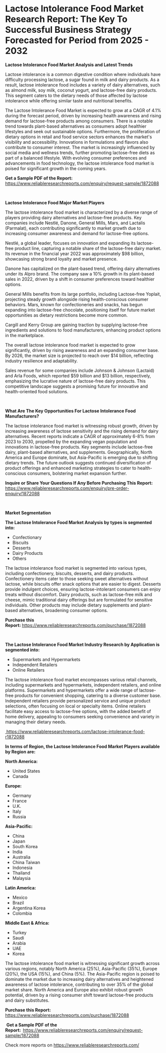 <p><h1>Lactose Intolerance Food Market Research Report: The Key To Successful Business Strategy Forecasted for Period from 2025 - 2032</h1></p><p><strong>Lactose Intolerance Food Market Analysis and Latest Trends</strong></p>
<p><p>Lactose intolerance is a common digestive condition where individuals have difficulty processing lactose, a sugar found in milk and dairy products. As a result, lactose intolerance food includes a variety of dairy alternatives, such as almond milk, soy milk, coconut yogurt, and lactose-free dairy products. This segment caters to the dietary needs of those affected by lactose intolerance while offering similar taste and nutritional benefits.</p><p>The Lactose Intolerance Food Market is expected to grow at a CAGR of 4.1% during the forecast period, driven by increasing health awareness and rising demand for lactose-free products among consumers. There is a notable trend towards plant-based alternatives as consumers adopt healthier lifestyles and seek out sustainable options. Furthermore, the proliferation of dietary options in retail and food service sectors enhances the market's visibility and accessibility. Innovations in formulations and flavors also contribute to consumer interest. The market is increasingly influenced by social media and wellness trends, further promoting lactose-free diets as part of a balanced lifestyle. With evolving consumer preferences and advancements in food technology, the lactose intolerance food market is poised for significant growth in the coming years.</p></p>
<p><strong>Get a Sample PDF of the Report:&nbsp;</strong> <a href="https://www.reliableresearchreports.com/enquiry/request-sample/1872088?utm_campaign=3079&utm_medium=2&utm_source=Github&utm_content=ia&utm_term=07042025&utm_id=lactose-intolerance-food">https://www.reliableresearchreports.com/enquiry/request-sample/1872088</a></p>
<p>&nbsp;</p>
<p><strong>Lactose Intolerance Food Major Market Players</strong></p>
<p><p>The lactose intolerance food market is characterized by a diverse range of players providing dairy alternatives and lactose-free products. Key companies include Nestlé, Danone, General Mills, Mars, and Lactalis (Parmalat), each contributing significantly to market growth due to increasing consumer awareness and demand for lactose-free options. </p><p>Nestlé, a global leader, focuses on innovation and expanding its lactose-free product line, capturing a notable share of the lactose-free dairy market. Its revenue in the financial year 2022 was approximately $98 billion, showcasing strong brand loyalty and market presence. </p><p>Danone has capitalized on the plant-based trend, offering dairy alternatives under its Alpro brand. The company saw a 10% growth in its plant-based sales in 2022, driven by a shift in consumer preferences toward healthier options. </p><p>General Mills benefits from its large portfolio, including Lactose-free Yoplait, projecting steady growth alongside rising health-conscious consumer behaviors. Mars, known for confectioneries and snacks, has begun expanding into lactose-free chocolate, positioning itself for future market opportunities as dietary restrictions become more common.</p><p>Cargill and Kerry Group are gaining traction by supplying lactose-free ingredients and solutions to food manufacturers, enhancing product options in the marketplace. </p><p>The overall lactose intolerance food market is expected to grow significantly, driven by rising awareness and an expanding consumer base. By 2026, the market size is projected to reach over $14 billion, reflecting industry resilience and adaptability. </p><p>Sales revenue for some companies include Johnson & Johnson (Lactaid) and Arla Foods, which reported $59 billion and $13 billion, respectively, emphasizing the lucrative nature of lactose-free dairy products. This competitive landscape suggests a promising future for innovative and health-oriented food solutions.</p></p>
<p>&nbsp;</p>
<p><strong>What Are The Key Opportunities For Lactose Intolerance Food Manufacturers?</strong></p>
<p><p>The lactose intolerance food market is witnessing robust growth, driven by increasing awareness of lactose sensitivity and the rising demand for dairy alternatives. Recent reports indicate a CAGR of approximately 6-8% from 2023 to 2030, propelled by the expanding vegan population and innovations in lactose-free products. Key segments include lactose-free dairy, plant-based alternatives, and supplements. Geographically, North America and Europe dominate, but Asia-Pacific is emerging due to shifting dietary trends. The future outlook suggests continued diversification of product offerings and enhanced marketing strategies to cater to health-conscious consumers, bolstering market expansion further.</p></p>
<p><strong>Inquire or Share Your Questions If Any Before Purchasing This Report:</strong> <a href="https://www.reliableresearchreports.com/enquiry/pre-order-enquiry/1872088?utm_campaign=3079&utm_medium=2&utm_source=Github&utm_content=ia&utm_term=07042025&utm_id=lactose-intolerance-food">https://www.reliableresearchreports.com/enquiry/pre-order-enquiry/1872088</a></p>
<p>&nbsp;</p>
<p><strong>Market Segmentation</strong></p>
<p><strong>The Lactose Intolerance Food Market Analysis by types is segmented into:</strong></p>
<p><ul><li>Confectionary</li><li>Biscuits</li><li>Desserts</li><li>Dairy Products</li><li>Others</li></ul></p>
<p><p>The lactose intolerance food market is segmented into various types, including confectionery, biscuits, desserts, and dairy products. Confectionery items cater to those seeking sweet alternatives without lactose, while biscuits offer snack options that are easier to digest. Desserts provide indulgent choices, ensuring lactose-intolerant consumers can enjoy treats without discomfort. Dairy products, such as lactose-free milk and cheese, mimic traditional dairy offerings but are formulated for sensitive individuals. Other products may include dietary supplements and plant-based alternatives, broadening consumer options.</p></p>
<p><strong>Purchase this Report:&nbsp;</strong><a href="https://www.reliableresearchreports.com/purchase/1872088?utm_campaign=3079&utm_medium=2&utm_source=Github&utm_content=ia&utm_term=07042025&utm_id=lactose-intolerance-food">https://www.reliableresearchreports.com/purchase/1872088</a></p>
<p>&nbsp;</p>
<p><strong>The Lactose Intolerance Food Market Industry Research by Application is segmented into:</strong></p>
<p><ul><li>Supermarkets and Hypermarkets</li><li>Independent Retailers</li><li>Online Retailers</li></ul></p>
<p><p>The lactose intolerance food market encompasses various retail channels, including supermarkets and hypermarkets, independent retailers, and online platforms. Supermarkets and hypermarkets offer a wide range of lactose-free products for convenient shopping, catering to a diverse customer base. Independent retailers provide personalized service and unique product selections, often focusing on local or specialty items. Online retailers facilitate easy access to lactose-free options, with the added benefit of home delivery, appealing to consumers seeking convenience and variety in managing their dietary needs.</p></p>
<p><a href="https://www.reliableresearchreports.com/lactose-intolerance-food-r1872088?utm_campaign=3079&utm_medium=2&utm_source=Github&utm_content=ia&utm_term=07042025&utm_id=lactose-intolerance-food">&nbsp;https://www.reliableresearchreports.com/lactose-intolerance-food-r1872088</a></p>
<p><strong>In terms of Region, the Lactose Intolerance Food Market Players available by Region are:</strong></p>
<p>
    <p> <strong> North America: </strong>
        <ul>
            <li>United States</li>
            <li>Canada</li>
        </ul>
        </p> 
    <p> <strong> Europe: </strong>
        <ul>
            <li>Germany</li>
            <li>France</li>
            <li>U.K.</li>
            <li>Italy</li>
            <li>Russia</li>
        </ul>
        </p> 
    <p> <strong> Asia-Pacific: </strong>
        <ul>
            <li>China</li>
            <li>Japan</li>
            <li>South Korea</li>
            <li>India</li>
            <li>Australia</li>
            <li>China Taiwan</li>
            <li>Indonesia</li>
            <li>Thailand</li>
            <li>Malaysia</li>
        </ul>
        </p> 
    <p> <strong> Latin America: </strong>
        <ul>
            <li>Mexico</li>
            <li>Brazil</li>
            <li>Argentina Korea</li>
            <li>Colombia</li>
        </ul>
        </p> 
    <p> <strong> Middle East & Africa: </strong>
        <ul>
            <li>Turkey</li>
            <li>Saudi</li>
            <li>Arabia</li>
            <li>UAE</li>
            <li>Korea</li>
        </ul>
    </p>
    </p>
<p><p>The lactose intolerance food market is witnessing significant growth across various regions, notably North America (25%), Asia-Pacific (35%), Europe (20%), the USA (15%), and China (5%). The Asia-Pacific region is poised to dominate the market due to increasing dairy alternatives and heightened awareness of lactose intolerance, contributing to over 35% of the global market share. North America and Europe also exhibit robust growth potential, driven by a rising consumer shift toward lactose-free products and dairy substitutes.</p></p>
<p><strong>Purchase this Report: </strong><a href="https://www.reliableresearchreports.com/purchase/1872088?utm_campaign=3079&utm_medium=2&utm_source=Github&utm_content=ia&utm_term=07042025&utm_id=lactose-intolerance-food">https://www.reliableresearchreports.com/purchase/1872088</a></p>
<p>&nbsp;<strong>Get a Sample PDF of the Report:&nbsp;&nbsp;</strong><a href="https://www.reliableresearchreports.com/enquiry/request-sample/1872088?utm_campaign=3079&utm_medium=2&utm_source=Github&utm_content=ia&utm_term=07042025&utm_id=lactose-intolerance-food">https://www.reliableresearchreports.com/enquiry/request-sample/1872088</a></p>
<p><strong></strong></p>
<p>Check more reports on <a href="https://www.reliableresearchreports.com/?utm_campaign=3079&utm_medium=2&utm_source=Github&utm_content=ia&utm_term=07042025&utm_id=lactose-intolerance-food">https://www.reliableresearchreports.com/</a></p>